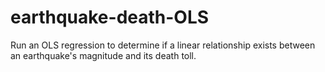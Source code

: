# earthquake-death-OLS
Run an OLS regression to determine if a linear relationship exists between an earthquake's magnitude and its death toll.
